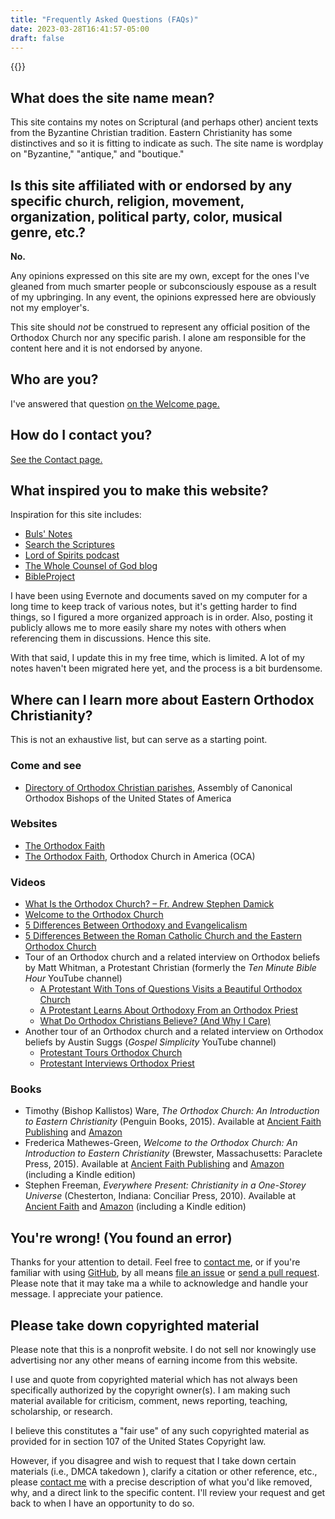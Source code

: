 ```yaml
---
title: "Frequently Asked Questions (FAQs)"
date: 2023-03-28T16:41:57-05:00
draft: false
---
```


{{<toc>}}

## What does the site name mean?

This site contains my notes on Scriptural (and perhaps other) ancient texts from the Byzantine Christian tradition. Eastern Christianity has some distinctives and so it is fitting to indicate as such. The site name is wordplay on "Byzantine," "antique," and "boutique."

## Is this site affiliated with or endorsed by any specific church, religion, movement, organization, political party, color, musical genre, etc.?

**No.**

Any opinions expressed on this site are my own, except for the ones I've gleaned from much smarter people or subconsciously espouse as a result of my upbringing. In any event, the opinions expressed here are obviously not my employer's.

This site should *not* be construed to represent any official position of the Orthodox Church nor any specific parish. I alone am responsible for the content here and it is not endorsed by anyone.

## Who are you?

I've answered that question [on the Welcome page.](/welcome/#who-are-you)

## How do I contact you?

[See the Contact page.](/contact)

## What inspired you to make this website?

Inspiration for this site includes:

- [Buls' Notes](http://pericope.org/buls-notes/index.html)
- [Search the Scriptures](https://orthodoxbiblestudy.info)
- [Lord of Spirits podcast](https://www.ancientfaith.com/podcasts/lordofspirits)
- [The Whole Counsel of God blog](https://blogs.ancientfaith.com/wholecounsel/)
- [BibleProject](https://bibleproject.com)

I have been using Evernote and documents saved on my computer for a long time to keep track of various notes, but it's getting harder to find things, so I figured a more organized approach is in order. Also, posting it publicly allows me to more easily share my notes with others when referencing them in discussions. Hence this site.

With that said, I update this in my free time, which is limited. A lot of my notes haven't been migrated here yet, and the process is a bit burdensome.

## Where can I learn more about Eastern Orthodox Christianity?

This is not an exhaustive list, but can serve as a starting point.

### Come and see

- [Directory of Orthodox Christian parishes](https://www.assemblyofbishops.org/directories/parishes), Assembly of Canonical Orthodox Bishops of the United States of America

### Websites

- [The Orthodox Faith](https://theorthodoxfaith.com)
- [The Orthodox Faith](https://www.oca.org/orthodoxy/the-orthodox-faith), Orthodox Church in America (OCA)

### Videos

- [What Is the Orthodox Church? – Fr. Andrew Stephen Damick](https://youtu.be/95P744siC7U)
- [Welcome to the Orthodox Church](https://youtube.com/playlist?list=PLxcntdlvObPgDGgBg1mYsUxnfGcyTBKcc)
- [5 Differences Between Orthodoxy and Evangelicalism](https://youtu.be/3MzWnO1VfvY)
- [5 Differences Between the Roman Catholic Church and the Eastern Orthodox Church](https://youtu.be/Qdr7u6IP6sg)
- Tour of an Orthodox church and a related interview on Orthodox beliefs by Matt Whitman, a Protestant Christian (formerly the *Ten Minute Bible Hour* YouTube channel)
  - [A Protestant With Tons of Questions Visits a Beautiful Orthodox Church](https://youtu.be/KX4zpZE-Yqk)
  - [A Protestant Learns About Orthodoxy From an Orthodox Priest](https://youtu.be/PE9TDX_dqOo)
  - [What Do Orthodox Christians Believe? (And Why I Care)](https://youtu.be/aRMsLntuVcQ)
- Another tour of an Orthodox church and a related interview on Orthodox beliefs by Austin Suggs (*Gospel Simplicity* YouTube channel)
  - [Protestant Tours Orthodox Church](https://youtu.be/7uIEYIzArx4)
  - [Protestant Interviews Orthodox Priest](https://youtu.be/bw45OChdnJ4)

### Books

- Timothy (Bishop Kallistos) Ware, *The Orthodox Church: An Introduction to Eastern Christianity* (Penguin Books, 2015). Available at [Ancient Faith Publishing](https://store.ancientfaith.com/the-orthodox-church-ware/) and [Amazon](https://www.amazon.com/Orthodox-Church-Introduction-Eastern-Christianity/dp/014198063X/)
- Frederica Mathewes-Green, *Welcome to the Orthodox Church: An Introduction to Eastern Christianity* (Brewster, Massachusetts: Paraclete Press, 2015). Available at [Ancient Faith Publishing](https://store.ancientfaith.com/welcome) and [Amazon](https://www.amazon.com/Welcome-Orthodox-Church-Introduction-Christianity/dp/1557259216/) (including a Kindle edition)
- Stephen Freeman, *Everywhere Present: Christianity in a One-Storey Universe* (Chesterton, Indiana: Conciliar Press, 2010). Available at [Ancient Faith](https://store.ancientfaith.com/everywhere-present-christianity-in-a-one-storey-universe/) and [Amazon](https://www.amazon.com/Everywhere-Present-Christianity-One-Storey-Universe/dp/1936270102) (including a Kindle edition)

## You're wrong! (You found an error)

Thanks for your attention to detail. Feel free to [contact me](/contact), or if you're familiar with using [GitHub](https://github.com/biblenerd/byzantique-hugo-site-files), by all means [file an issue](https://github.com/biblenerd/byzantique-hugo-site-files/issues) or [send a pull request](https://github.com/biblenerd/byzantique-hugo-site-files/pulls). Please note that it may take ma a while to acknowledge and handle your message. I appreciate your patience.

## Please take down copyrighted material

Please note that this is a nonprofit website. I do not sell nor knowingly use advertising nor any other means of earning income from this website.

I use and quote from copyrighted material which has not always been specifically authorized by the copyright owner(s). I am making such material available for criticism, comment, news reporting, teaching, scholarship, or research.

I believe this constitutes a "fair use" of any such copyrighted material as provided for in section 107 of the United States Copyright law.

However, if you disagree and wish to request that I take down certain materials (i.e., DMCA takedown ), clarify a citation or other reference, etc., please [contact me](/contact) with a precise description of what you'd like removed, why, and a direct link to the specific content. I'll review your request and get back to when I have an opportunity to do so.
